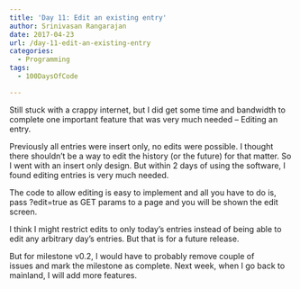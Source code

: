 ```yaml
---
title: 'Day 11: Edit an existing entry'
author: Srinivasan Rangarajan
date: 2017-04-23
url: /day-11-edit-an-existing-entry
categories:
  - Programming
tags:
  - 100DaysOfCode

---
```

Still stuck with a crappy internet, but I did get some time and bandwidth to complete one important feature that was very much needed &#8211; Editing an entry.

Previously all entries were insert only, no edits were possible. I thought there shouldn&#8217;t be a way to edit the history (or the future) for that matter. So I went with an insert only design. But within 2 days of using the software, I found editing entries is very much needed.

<!--more-->

The code to allow editing is easy to implement and all you have to do is, pass ?edit=true as GET params to a page and you will be shown the edit screen.

I think I might restrict edits to only today&#8217;s entries instead of being able to edit any arbitrary day&#8217;s entries. But that is for a future release.

But for milestone v0.2, I would have to probably remove couple of issues and mark the milestone as complete. Next week, when I go back to mainland, I will add more features.